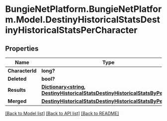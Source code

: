 # BungieNetPlatform.BungieNetPlatform.Model.DestinyHistoricalStatsDestinyHistoricalStatsPerCharacter
## Properties

Name | Type | Description | Notes
------------ | ------------- | ------------- | -------------
**CharacterId** | **long?** |  | [optional] 
**Deleted** | **bool?** |  | [optional] 
**Results** | [**Dictionary&lt;string, DestinyHistoricalStatsDestinyHistoricalStatsByPeriod&gt;**](DestinyHistoricalStatsDestinyHistoricalStatsByPeriod.md) |  | [optional] 
**Merged** | [**DestinyHistoricalStatsDestinyHistoricalStatsByPeriod**](DestinyHistoricalStatsDestinyHistoricalStatsByPeriod.md) |  | [optional] 

[[Back to Model list]](../README.md#documentation-for-models) [[Back to API list]](../README.md#documentation-for-api-endpoints) [[Back to README]](../README.md)

